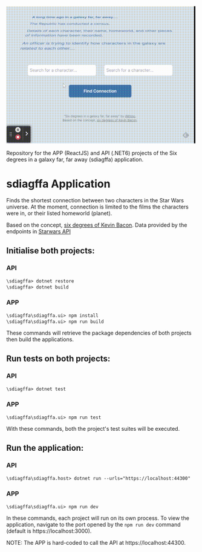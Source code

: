 <img alt="App Preview" src="/preview.gif?raw=true" width="500px" />

Repository for the APP (ReactJS) and API (.NET6) projects of the Six degrees in a galaxy far, far away (sdiagffa) application.

# sdiagffa Application
Finds the shortest connection between two characters in the Star Wars universe. At the moment, connection is limited to the films the characters were in, or their listed homeworld (planet).

Based on the concept, [six degrees of Kevin Bacon](https://en.wikipedia.org/wiki/Six_Degrees_of_Kevin_Bacon). Data provided by the endpoints in [Starwars API](https://swapi.dev/)


## Initialise both projects:
### API
    \sdiagffa> dotnet restore
    \sdiagffa> dotnet build

### APP
    \sdiagffa\sdiagffa.ui> npm install
    \sdiagffa\sdiagffa.ui> npm run build

These commands will retrieve the package dependencies of both projects then build the applications.

## Run tests on both projects:
### API
    \sdiagffa> dotnet test

### APP
    \sdiagffa\sdiagffa.ui> npm run test

With these commands, both the project's test suites will be executed.

## Run the application:
### API
    \sdiagffa\sdiagffa.host> dotnet run --urls="https://localhost:44300"

### APP
    \sdiagffa\sdiagffa.ui> npm run dev

In these commands, each project will run on its own process. To view the application, navigate to the port opened by the `npm run dev` command (default is https://localhost:3000).

NOTE: The APP is hard-coded to call the API at https://localhost:44300.
